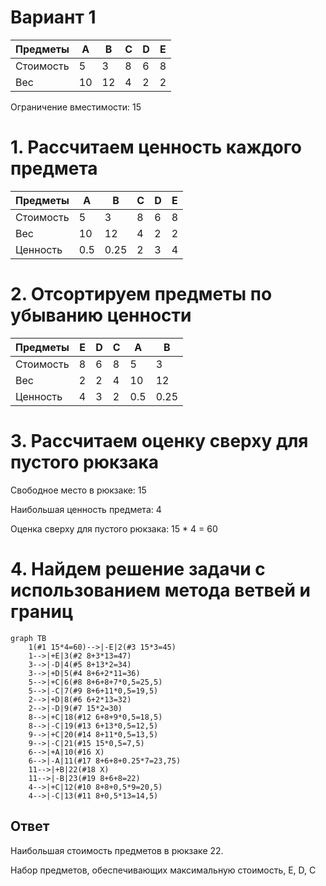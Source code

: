 # Вариант 1


| Предметы  | A  | B  | C  | D  | E  |
|-----------|----|----|----|----|----|
| Стоимость | 5  | 3  | 8  | 6  | 8  |
| Вес       | 10 | 12 | 4  | 2  | 2  |

Ограничение вместимости: 15

# 1. Рассчитаем ценность каждого предмета

| Предметы  | A  | B  | C  | D  | E  |
|-----------|----|----|----|----|----|
| Стоимость | 5  | 3  | 8  | 6  | 8  |
| Вес       | 10 | 12 | 4  | 2  | 2  |
| Ценность  |0.5 |0.25| 2  | 3  | 4  |

# 2. Отсортируем предметы по убыванию ценности

| Предметы  | E  | D  | C  | A  | B  |
|-----------|----|----|----|----|----|
| Стоимость | 8  | 6  | 8  | 5  | 3  |
| Вес       | 2  | 2  | 4  | 10 | 12 |
| Ценность  | 4  | 3  | 2  |0.5 |0.25|

# 3. Рассчитаем оценку сверху для пустого рюкзака

Свободное место в рюкзаке: 15

Наибольшая ценность предмета: 4

Оценка сверху для пустого рюкзака: 15 * 4 = 60

# 4. Найдем решение задачи с использованием метода ветвей и границ


```mermaid
graph TB
    1(#1 15*4=60)-->|-E|2(#3 15*3=45)
    1-->|+E|3(#2 8+3*13=47)
    3-->|-D|4(#5 8+13*2=34)
    3-->|+D|5(#4 8+6+2*11=36)
    5-->|+C|6(#8 8+6+8+7*0,5=25,5)
    5-->|-C|7(#9 8+6+11*0,5=19,5)
    2-->|+D|8(#6 6+2*13=32)
    2-->|-D|9(#7 15*2=30)
    8-->|+C|18(#12 6+8+9*0,5=18,5)
    8-->|-C|19(#13 6+13*0,5=12,5)
    9-->|+C|20(#14 8+11*0,5=13,5)
    9-->|-C|21(#15 15*0,5=7,5)
    6-->|+A|10(#16 X)
    6-->|-A|11(#17 8+6+8+0.25*7=23,75)
    11-->|+B|22(#18 X)
    11-->|-B|23(#19 8+6+8=22)
    4-->|+C|12(#10 8+8+0,5*9=20,5)
    4-->|-C|13(#11 8+0,5*13=14,5)
```

## Ответ

Наибольшая стоимость предметов в рюкзаке 22.

Набор предметов, обеспечивающих максимальную стоимость, E, D, C
